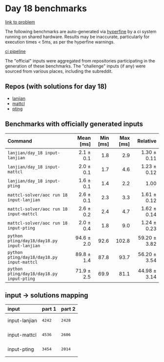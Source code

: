 # Day 18 benchmarks

[link to problem](http://adventofcode.com/2022/day/18)

The following benchmarks are auto-generated via [hyperfine](https://github.com/sharkdp/hyperfine) by a ci system running on shared hardware. Results may be inaccurate, particularly for execution times < 5ms, as per the hyperfine warnings.

[ci pipeline](http://ci.papercode.net:8080/teams/aoc2022/pipelines/aoc-compare-2022)

The "official" inputs were aggregated from repositories participating in the generation of these benchmarks. The "challenge" inputs (if any) were sourced from various places, including the subreddit.

## Repos (with solutions for day 18)


- [lanjian](https://github.com/LanJian/aoc-2022)
- [mattcl](https://github.com/mattcl/aoc2022)
- [pting](https://github.com/pting/aoc2022)

## Benchmarks with officially generated inputs
| Command | Mean [ms] | Min [ms] | Max [ms] | Relative |
|:---|---:|---:|---:|---:|
| `lanjian/day_18 input-lanjian` | 2.1 ± 0.1 | 1.8 | 2.9 | 1.30 ± 0.11 |
| `lanjian/day_18 input-mattcl` | 2.0 ± 0.1 | 1.7 | 4.6 | 1.23 ± 0.12 |
| `lanjian/day_18 input-pting` | 1.6 ± 0.1 | 1.4 | 2.2 | 1.00 |
| `mattcl-solver/aoc run 18 input-lanjian` | 2.6 ± 0.1 | 2.3 | 3.3 | 1.61 ± 0.12 |
| `mattcl-solver/aoc run 18 input-mattcl` | 2.6 ± 0.2 | 2.4 | 4.7 | 1.62 ± 0.14 |
| `mattcl-solver/aoc run 18 input-pting` | 2.0 ± 0.4 | 1.8 | 9.0 | 1.24 ± 0.23 |
| `python pting/day18/day18.py input-lanjian` | 94.6 ± 2.0 | 92.6 | 102.8 | 59.20 ± 3.82 |
| `python pting/day18/day18.py input-mattcl` | 89.8 ± 1.4 | 87.8 | 93.7 | 56.20 ± 3.54 |
| `python pting/day18/day18.py input-pting` | 71.9 ± 2.5 | 69.9 | 81.1 | 44.98 ± 3.14 |

## input -> solutions mapping
|input|part 1|part 2|
|:---|:---|:---|
|input-lanjian|<pre>4242</pre>|<pre>2428</pre>|
|input-mattcl|<pre>4536</pre>|<pre>2606</pre>|
|input-pting|<pre>3454</pre>|<pre>2014</pre>|
